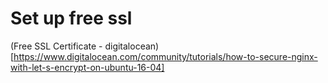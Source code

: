 # Set up free ssl



(Free SSL Certificate - digitalocean)[https://www.digitalocean.com/community/tutorials/how-to-secure-nginx-with-let-s-encrypt-on-ubuntu-16-04]